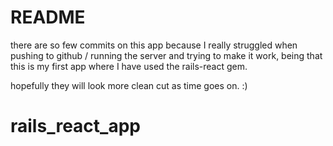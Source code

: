 # README

there are so few commits on this app because I really struggled when pushing to github / running the server and trying to make it work, being that this is my first app where I have used the rails-react gem.

hopefully they will look more clean cut as time goes on.   :)

# rails_react_app
